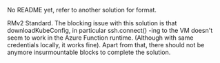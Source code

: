 No README yet, refer to another solution for format.

RMv2 Standard. The blocking issue with this solution is that downloadKubeConfig, in particular ssh.connect() -ing to the VM doesn't seem to work in the Azure Function runtime. (Although with same credentials locally, it works fine). Apart from that, there should not be anymore insurmountable blocks to complete the solution.

